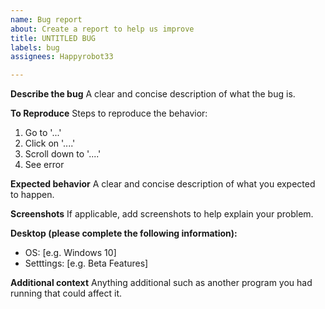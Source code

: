 ```yaml
---
name: Bug report
about: Create a report to help us improve
title: UNTITLED BUG
labels: bug
assignees: Happyrobot33

---
```


**Describe the bug**
A clear and concise description of what the bug is.

**To Reproduce**
Steps to reproduce the behavior:
1. Go to '...'
2. Click on '....'
3. Scroll down to '....'
4. See error

**Expected behavior**
A clear and concise description of what you expected to happen.

**Screenshots**
If applicable, add screenshots to help explain your problem.

**Desktop (please complete the following information):**
 - OS: [e.g. Windows 10]
- Setttings: [e.g. Beta Features]

**Additional context**
Anything additional such as another program you had running that could affect it.
